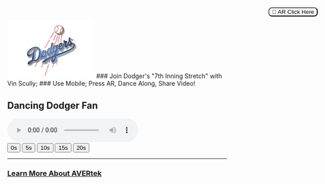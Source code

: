 <img src="images/Dodgers 1.jfif" width=200>
### Join Dodger's "7th Inning Stretch" with Vin Scully; <!-- Loads <model-viewer> for old browsers like IE11: -->
### Use Mobile; Press AR, Dance Along, Share Video! <!-- Loads <model-viewer> for old browsers like IE11: -->
<script nomodule="" src="https://unpkg.com/@google/model-viewer/dist/model-viewer-legacy.js">
  </script>

  <!-- The following libraries and polyfills are recommended to maximize browser support -->  
  <!-- REQUIRED: Web Components polyfill to support Edge and Firefox < 63 -->
  <script src="https://unpkg.com/@webcomponents/webcomponentsjs/webcomponents-loader.js"></script>

  <!-- OPTIONAL: Intersection Observer polyfill for better performance in Safari and IE11 -->
  <script src="https://unpkg.com/intersection-observer/intersection-observer.js"></script>

  <!-- OPTIONAL: Resize Observer polyfill improves resize behavior in non-Chrome browsers -->
  <script src="https://unpkg.com/resize-observer-polyfill/dist/ResizeObserver.js"></script>

  <!-- OPTIONAL: Fullscreen polyfill is required for experimental AR features in Canary -->
  <!--<script src="https://unpkg.com/fullscreen-polyfill/dist/fullscreen.polyfill.js"></script>-->

  <!-- OPTIONAL: Include prismatic.js for Magic Leap support -->
  <!--<script src="https://unpkg.com/@magicleap/prismatic/prismatic.min.js"></script>-->
 <script>
      function Sync(selector, audioSelector) {
        var modelViewer = document.querySelector(selector);
        var sound = document.querySelector(audioSelector);
        var playRequest = document.querySelector("#overlay");

   sound.addEventListener("timeupdate", () => {
          modelViewer.currentTime = sound.currentTime;
          console.log("modelViewer time: " + modelViewer.currentTime);
        });

   sound.addEventListener("pause", () => {
          modelViewer.pause();
        });

   sound.addEventListener("play", () => {
          modelViewer.play();

   playRequest.classList.add("hide");
        });

   document.addEventListener("visibilitychange", () => {
          if (document.visibilityState !== "visible") {
            sound.pause();
          }
        });

   var promise = sound.play();
        if (promise !== undefined) {
          promise
            .then(_ => {
              console.log("Autoplay has worked");
              playRequest.classList.add("hide");
            })
            .catch(error => {
              // Show a "Play" button so that user can start playback.
              console.log("Autoplay has not worked");

              // show the modal dialogue to play this
   playRequest.classList.remove("hide");
            });
        }

        /*
        // this was needed because modelViewer.currentTime does not update when paused
        // https://github.com/google/model-viewer/issues/1113
          function enforceTime() {
            if (modelViewer === undefined)
            modelViewer = document.querySelector(selector);

         if (sound.paused) modelViewer.currentTime = sound.currentTime;

          // need to enforce play
           if (modelViewer.paused && typeof modelViewer.play === "function")
              modelViewer.play();

       requestAnimationFrame(enforceTime);
           }

         requestAnimationFrame(enforceTime);
        */
         }

   function playNow() {
        var playRequest = document.querySelector("#overlay");
        playRequest.classList.add("hide");

   var sound = document.querySelector("#sound");
        sound.play();
      }

   function jumpTo(time) {
        var sound = document.querySelector("#sound");
        sound.currentTime = time;
      }
   </script>


<model-viewer id="reveal" id="model-viewer" loading="eager" camera-controls camera-orbit="0deg 90deg 85%" autoplay animation-name="Take 001" src="Models/Dodger Dance_Uniform ver.glb?Sound/Dodger Dance.mp4" ar="" ar-modes="scene-viewer webxr quick-look" ios-src="Animated_baseball_player.usdz" alt="Dodgers AB" auto-rotate-delay="0" ar-scale="auto" camera-controls="" style="width: 95%; height: 500px" exposure="0.5"> <button slot="ar-button" style="background-color: white; border-radius: 8px; border: 1 px solid black; position: absolute; top: 20px; right: 20px; ">
      👋 AR Click Here
  </button>
</model-viewer>

<section class="attribution">
        <div>
          <span>
            <h1>Dancing Dodger Fan</h1>
            <span>
              <audio controls autoplay loop id="sound">
                <source src="Sound/MP3_Hello Again_Test_with background music.mp3"/>
              </audio
            ></span>
          </span>
        </div>
        <div id="timesteps">
          <button onclick="jumpTo(0)">0s</button>
          <button onclick="jumpTo(5)">5s</button>
          <button onclick="jumpTo(10)">10s</button>
          <button onclick="jumpTo(15)">15s</button>
          <button onclick="jumpTo(20)">20s</button>
        </div>
      </section>

   <script>
        window.addEventListener("load", () => {
          Sync("#model-viewer", "#sound");
        });
      </script>
   

<script>
/**
* Function that registers a click on an outbound link in Analytics.
* This function takes a valid URL string as an argument, and uses that URL string
* as the event label. Setting the transport method to 'beacon' lets the hit be sent
* using 'navigator.sendBeacon' in browser that support it.
*/
var getOutboundLink = function(url) {
  gtag('event', 'click', {
    'event_category': 'outbound',
    'event_label': url,
    'transport_type': 'beacon',
    'event_callback': function(){document.location = url;}
  });
}
</script>

<!-- Loads <model-viewer> for modern browsers: -->
 <script type="module" src="https://unpkg.com/@google/model-viewer/dist/model-viewer.js">
  </script>
<script nomodule="" src="https://unpkg.com/@google/model-viewer/dist/model-viewer-legacy.js"></script>
<script src="{{ "/assets/js/scale.fix.js" | relative_url }}"></script>

<!-- Loads <model-viewer> for modern browsers: -->
 <script type="module" src="https://unpkg.com/@google/model-viewer/dist/model-viewer.js">
  </script>
<script nomodule="" src="https://unpkg.com/@google/model-viewer/dist/model-viewer-legacy.js"></script>

---

### <a href="https://avertek.net/" onclick="getOutboundLink('https://avertek.net/'); return false;">Learn More About AVERtek</a> 
  <br><br>

